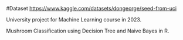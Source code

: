 #Dataset
https://www.kaggle.com/datasets/dongeorge/seed-from-uci

University project for Machine Learning course in 2023.

Mushroom Classification using Decision Tree and Naive Bayes in R.
